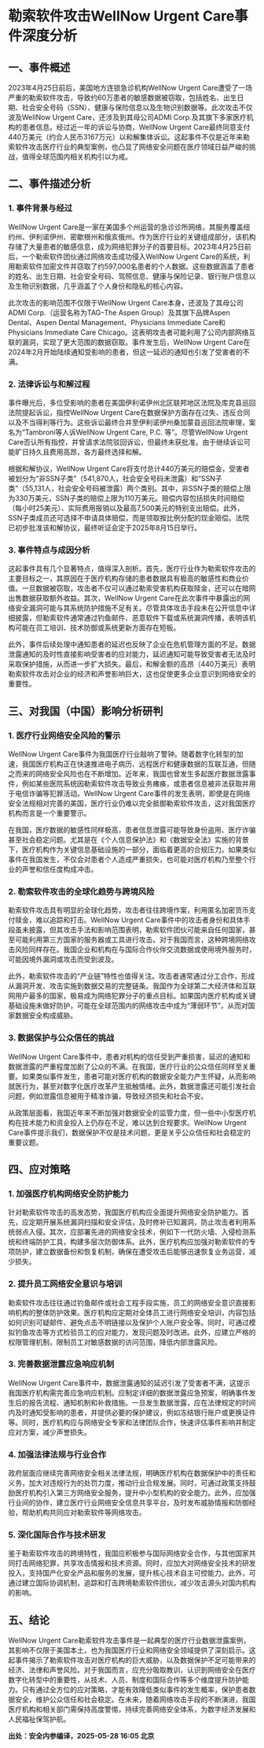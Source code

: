 # 勒索软件攻击WellNow Urgent Care事件深度分析

## 一、事件概述

2023年4月25日前后，美国地方连锁急诊机构WellNow Urgent Care遭受了一场严重的勒索软件攻击，导致约60万患者的敏感数据被窃取，包括姓名、出生日期、社会安全号码（SSN）、健康与保险信息以及生物识别数据等。此次攻击不仅波及WellNow Urgent Care，还涉及到其母公司ADMI Corp.及其旗下多家医疗机构的患者信息。经过近一年的诉讼与协商，WellNow Urgent Care最终同意支付440万美元（约合人民币3167万元）以和解集体诉讼。这起事件不仅是近年来勒索软件攻击医疗行业的典型案例，也凸显了网络安全问题在医疗领域日益严峻的挑战，值得全球范围内相关机构引以为戒。

## 二、事件描述分析

### 1. 事件背景与经过

WellNow Urgent Care是一家在美国多个州运营的急诊诊所网络，其服务覆盖纽约州、伊利诺伊州、密歇根州和俄亥俄州。作为医疗行业的关键组成部分，该机构存储了大量患者的敏感信息，成为网络犯罪分子的首要目标。2023年4月25日前后，一个勒索软件团伙通过网络攻击成功侵入WellNow Urgent Care的系统，利用勒索软件加密文件并窃取了约597,000名患者的个人数据。这些数据涵盖了患者的姓名、出生日期、社会安全号码、驾照信息、健康与保险记录、银行账户信息以及生物识别数据，几乎涵盖了个人身份和隐私的核心内容。

此次攻击的影响范围不仅限于WellNow Urgent Care本身，还波及了其母公司ADMI Corp.（运营名称为TAG–The Aspen Group）及其旗下品牌Aspen Dental、Aspen Dental Management、Physicians Immediate Care和Physicians Immediate Care Chicago。这表明攻击者可能利用了公司内部网络互联的漏洞，实现了更大范围的数据窃取。事件发生后，WellNow Urgent Care在2024年2月开始陆续通知受影响的患者，但这一延迟的通知也引发了受害者的不满。

### 2. 法律诉讼与和解过程

事件曝光后，多位受影响的患者在美国伊利诺伊州北区联邦地区法院及库克县巡回法院提起诉讼，指控WellNow Urgent Care在数据保护方面存在过失、违反合同以及不当得利等行为。这些诉讼最终合并至伊利诺伊州桑加蒙县巡回法院审理，案名为“Tambroni等人诉WellNow Urgent Care, P.C. 等”。尽管WellNow Urgent Care否认所有指控，并曾请求法院驳回诉讼，但最终未获批准。由于继续诉讼可能旷日持久且费用高昂，各方最终选择和解。

根据和解协议，WellNow Urgent Care将支付总计440万美元的赔偿金，受害者被划分为“非SSN子类”（541,870人，社会安全号码未泄露）和“SSN子类”（55,131人，社会安全号码被泄露）两个类别。其中，非SSN子类的赔偿上限为330万美元，SSN子类的赔偿上限为110万美元。赔偿内容包括损失时间赔偿（每小时25美元）、实际费用报销以及最高7,500美元的特别支出赔偿。此外，SSN子类成员还可选择不申请具体赔偿，而是领取按比例分配的现金赔偿。法院已初步批准该和解协议，最终听证会定于2025年8月15日举行。

### 3. 事件特点与成因分析

这起事件具有几个显著特点，值得深入剖析。首先，医疗行业作为勒索软件攻击的主要目标之一，其原因在于医疗机构存储的患者数据具有极高的敏感性和商业价值。一旦数据被窃取，攻击者不仅可以通过勒索受害机构获取赎金，还可以在暗网出售数据获取额外收益。其次，WellNow Urgent Care在此次事件中暴露出的网络安全漏洞可能与其系统防护措施不足有关。尽管具体攻击手段未在公开信息中详细披露，但勒索软件通常通过钓鱼邮件、恶意软件下载或系统漏洞传播，表明该机构可能在员工培训、技术防御或系统更新方面存在短板。

此外，事件后续处理中通知患者的延迟也反映了企业在危机管理方面的不足。数据泄露通知的及时性直接影响受害者的应对能力，延迟通知可能导致受害者无法及时采取保护措施，从而进一步扩大损失。最后，和解金额的高昂（440万美元）表明勒索软件攻击对企业的经济和声誉影响巨大，这也促使更多企业意识到网络安全的重要性。

## 三、对我国（中国）影响分析研判

### 1. 医疗行业网络安全风险的警示

WellNow Urgent Care事件为我国医疗行业敲响了警钟。随着数字化转型的加速，我国医疗机构正在快速推进电子病历、远程医疗和健康数据的互联互通，但随之而来的网络安全风险也在不断增加。近年来，我国也曾发生多起医疗数据泄露事件，例如某些医院系统因勒索软件攻击导致业务瘫痪，或患者信息被非法获取并用于电信诈骗等犯罪活动。WellNow Urgent Care事件的发生表明，即使是在网络安全法规相对完善的美国，医疗行业仍难以完全抵御勒索软件攻击，这对我国医疗机构而言是一个重要警示。

在我国，医疗数据的敏感性同样极高，患者信息泄露可能导致身份盗用、医疗诈骗甚至社会稳定问题。尤其是在《个人信息保护法》和《数据安全法》实施的背景下，医疗机构作为关键信息基础设施的一部分，面临着更高的合规压力。如果类似事件在我国发生，不仅会对患者个人造成严重损失，也可能对医疗机构乃至整个行业的声誉和信任度构成冲击。

### 2. 勒索软件攻击的全球化趋势与跨境风险

勒索软件攻击具有明显的全球化趋势，攻击者往往跨境作案，利用匿名加密货币支付赎金，难以追踪和打击。WellNow Urgent Care事件中的攻击者身份和具体手段虽未披露，但其攻击手法和影响范围表明，勒索软件团伙可能来自任何国家，甚至可能利用第三方国家的服务器或工具进行攻击。对于我国而言，这种跨境网络攻击风险同样存在。我国企业和机构在与国际合作伙伴交流数据或使用境外服务时，可能因境外漏洞或攻击而受到波及。

此外，勒索软件攻击的“产业链”特性也值得关注。攻击者通常通过分工合作，形成从漏洞开发、攻击实施到数据交易的完整链条。我国作为全球第二大经济体和互联网用户最多的国家，极易成为网络犯罪分子的重点目标。如果国内医疗机构或关键基础设施未做好防护，可能在全球范围内的网络攻击中成为“薄弱环节”，从而对国家数据安全构成威胁。

### 3. 数据保护与公众信任的挑战

WellNow Urgent Care事件中，患者对机构的信任受到严重损害，延迟的通知和数据泄露的严重程度加剧了公众的不满。在我国，医疗行业的公众信任同样至关重要。如果类似事件发生，患者可能对医疗机构的数据安全能力产生怀疑，从而影响就医行为，甚至对数字化医疗改革产生抵触情绪。此外，数据泄露还可能引发社会问题，例如泄露信息被用于精准诈骗，导致经济损失和社会不安。

从政策层面看，我国近年来不断加强对数据安全的监管力度，但一些中小型医疗机构在技术能力和资金投入上仍存在不足，难以达到合规要求。WellNow Urgent Care事件提示我们，数据保护不仅是技术问题，更是关乎公众信任和社会稳定的重要议题。

## 四、应对策略

### 1. 加强医疗机构网络安全防护能力

针对勒索软件攻击的高发态势，我国医疗机构应全面提升网络安全防护能力。首先，应定期开展系统漏洞扫描和安全评估，及时修补已知漏洞，防止攻击者利用系统弱点入侵。其次，应部署先进的网络安全技术，例如下一代防火墙、入侵检测系统和终端防护工具，构建多层次防御体系。此外，医疗机构应加强对勒索软件的专项防护，建立数据备份和恢复机制，确保在遭受攻击后能够迅速恢复业务运营，减少损失。

### 2. 提升员工网络安全意识与培训

勒索软件攻击往往通过钓鱼邮件或社会工程手段实施，员工的网络安全意识直接影响机构的整体防护效果。医疗机构应定期对全体员工进行网络安全培训，内容包括如何识别可疑邮件、避免点击不明链接以及保护个人账户安全等。同时，可通过模拟钓鱼攻击等方式检验员工的应对能力，发现问题及时改进。此外，应建立严格的权限管理机制，限制员工对敏感数据的访问范围，降低内部泄露风险。

### 3. 完善数据泄露应急响应机制

WellNow Urgent Care事件中，数据泄露通知的延迟引发了受害者不满，这提示我国医疗机构需完善应急响应机制。应制定详细的数据泄露应急预案，明确事件发生后的报告流程、通知机制和补救措施。一旦发生数据泄露，应在法律规定的时间内及时通知受影响的患者，并提供必要的保护建议，例如冻结银行账户或更换证件等。同时，医疗机构应与网络安全专家和法律团队合作，快速评估事件影响并制定应对方案，减少声誉损失。

### 4. 加强法律法规与行业合作

政府层面应继续完善网络安全相关法律法规，明确医疗机构在数据保护中的责任和义务，加大对违规行为的处罚力度，推动行业合规发展。同时，可通过政策支持鼓励医疗机构引入第三方网络安全服务，提升中小型机构的安全能力。此外，应加强行业间的协作，建立医疗行业网络安全信息共享平台，及时发布威胁情报和防御经验，帮助机构共同应对勒索软件等网络攻击。

### 5. 深化国际合作与技术研发

鉴于勒索软件攻击的跨境特性，我国应积极参与国际网络安全合作，与其他国家共同打击网络犯罪，共享攻击情报和技术资源。同时，应加大对网络安全技术的研发投入，支持国产化安全产品和服务的发展，提升核心技术自主可控能力。此外，可通过建立国际协调机制，追踪和打击跨境勒索软件团伙，减少攻击源头对国内机构的影响。

## 五、结论

WellNow Urgent Care勒索软件攻击事件是一起典型的医疗行业数据泄露案例，其影响不仅限于美国本土，也为我国医疗行业和网络安全领域提供了深刻启示。这起事件揭示了勒索软件攻击对医疗机构的巨大威胁，以及数据保护不足可能带来的经济、法律和声誉风险。对于我国而言，应充分吸取教训，认识到网络安全在医疗数字化转型中的重要性，从技术、人员、制度和国际合作等多个维度提升防护能力。只有通过全方位的应对策略，才能有效降低类似事件的发生概率，保护患者数据安全，维护公众信任和社会稳定。在未来，随着网络攻击手段的不断演进，我国医疗机构和相关部门需保持高度警惕，持续完善网络安全体系，为数字经济发展和人民福祉保驾护航。

**出处：安全内参编译，2025-05-28 16:05 北京**